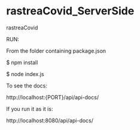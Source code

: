# rastreaCovid_ServerSide
rastreaCovid

RUN:

From the folder containing package.json

$ npm install

$ node index.js 

To see the docs:

http://localhost:{PORT}/api/api-docs/

If you run it as it is:

http://localhost:8080/api/api-docs/

